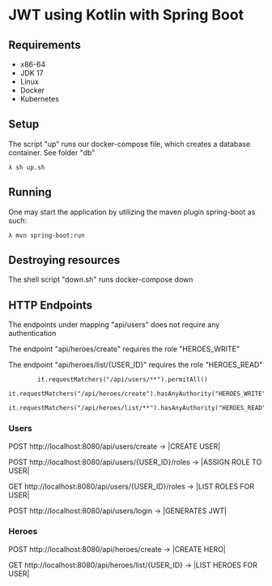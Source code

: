 # JWT using Kotlin with Spring Boot 


## Requirements

* x86-64
* JDK 17
* Linux
* Docker
* Kubernetes


## Setup

The script "up" runs our docker-compose file, which creates a database container. See folder "db" 
```
λ sh up.sh  
```


## Running

One may start the application by utilizing the maven plugin spring-boot as such:
```
λ mvn spring-boot:run
```

## Destroying resources

The shell script "down.sh" runs docker-compose down


## HTTP Endpoints

The endpoints under mapping "api/users" does not require any authentication

The endpoint "api/heroes/create" requires the role "HEROES_WRITE" 

The endpoint "api/heroes/list/{USER_ID}" requires the role "HEROES_READ"

            it.requestMatchers("/api/users/**").permitAll()
            it.requestMatchers("/api/heroes/create").hasAnyAuthority("HEROES_WRITE")
            it.requestMatchers("/api/heroes/list/**").hasAnyAuthority("HEROES_READ")

### Users

POST http://localhost:8080/api/users/create -> |CREATE USER|

POST http://localhost:8080/api/users/{USER_ID}/roles -> |ASSIGN ROLE TO USER|

GET  http://localhost:8080/api/users/{USER_ID}/roles -> |LIST ROLES FOR USER|

POST http://localhost:8080/api/users/login -> |GENERATES JWT|


### Heroes
POST http://localhost:8080/api/heroes/create -> |CREATE HERO|

GET http://localhost:8080/api/heroes/list/{USER_ID} -> |LIST HEROES FOR USER|

